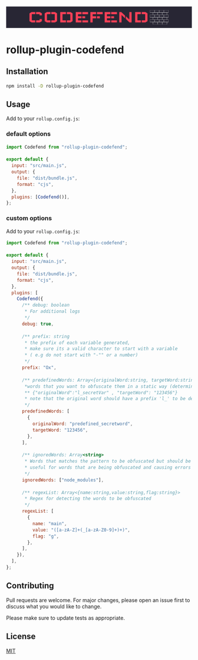 <p align="center">
 <img src="./public/img/logo.png">
</p>

# rollup-plugin-codefend

## Installation

```bash
npm install -D rollup-plugin-codefend
```

## Usage

Add to your `rollup.config.js`:

### default options

```js
import Codefend from "rollup-plugin-codefend";

export default {
  input: "src/main.js",
  output: {
    file: "dist/bundle.js",
    format: "cjs",
  },
  plugins: [Codefend()],
};
```

### custom options

Add to your `rollup.config.js`:

```js
import Codefend from "rollup-plugin-codefend";

export default {
  input: "src/main.js",
  output: {
    file: "dist/bundle.js",
    format: "cjs",
  },
  plugins: [
    Codefend({
      /** debug: boolean
       * For additional logs
       */
      debug: true,

      /** prefix: string
       * the prefix of each variable generated,
       * make sure its a valid character to start with a variable
       * ( e.g do not start with "-"" or a number)
       */
      prefix: "Ox",

      /** predefinedWords: Array<{originalWord:string, targetWord:string}>
       *words that you want to obfuscate them in a static way (determined output)
       ** {"originalWord":"l_secretVar" , "targetWord": "123456"}
       * note that the original word should have a prefix 'l_' to be detected and replaced
       */
      predefinedWords: [
        {
          originalWord: "predefined_secretword",
          targetWord: "123456",
        },
      ],

      /** ignoredWords: Array<string>
       * Words that matches the pattern to be obfuscated but should be kept as is.
       * useful for words that are being obfuscated and causing errors in build
       */
      ignoredWords: ["node_modules"],

      /** regexList: Array<{name:string,value:string,flag:string}>
       * Regex for detecting the words to be obfuscated
       */
      regexList: [
        {
          name: "main",
          value: "([a-zA-Z]+(_[a-zA-Z0-9]+)+)",
          flag: "g",
        },
      ],
    }),
  ],
};
```

## Contributing

Pull requests are welcome. For major changes, please open an issue first to discuss what you would like to change.

Please make sure to update tests as appropriate.

## License

[MIT](./LICENSE.md)
